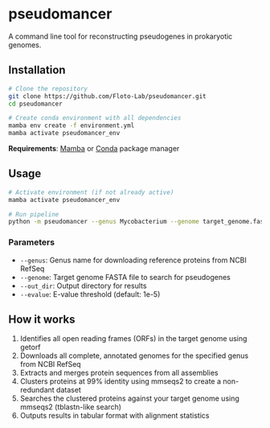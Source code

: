 # pseudomancer

A command line tool for reconstructing pseudogenes in prokaryotic genomes.

## Installation

```bash
# Clone the repository
git clone https://github.com/Floto-Lab/pseudomancer.git
cd pseudomancer

# Create conda environment with all dependencies
mamba env create -f environment.yml
mamba activate pseudomancer_env
```

**Requirements**: [Mamba](https://mamba.readthedocs.io/) or [Conda](https://docs.conda.io/) package manager

## Usage

```bash
# Activate environment (if not already active)
mamba activate pseudomancer_env

# Run pipeline
python -m pseudomancer --genus Mycobacterium --genome target_genome.fasta --out_dir results/
```

### Parameters

- `--genus`: Genus name for downloading reference proteins from NCBI RefSeq
- `--genome`: Target genome FASTA file to search for pseudogenes
- `--out_dir`: Output directory for results
- `--evalue`: E-value threshold (default: 1e-5)

## How it works

1. Identifies all open reading frames (ORFs) in the target genome using getorf
2. Downloads all complete, annotated genomes for the specified genus from NCBI RefSeq
3. Extracts and merges protein sequences from all assemblies
4. Clusters proteins at 99% identity using mmseqs2 to create a non-redundant dataset
5. Searches the clustered proteins against your target genome using mmseqs2 (tblastn-like search)
6. Outputs results in tabular format with alignment statistics
